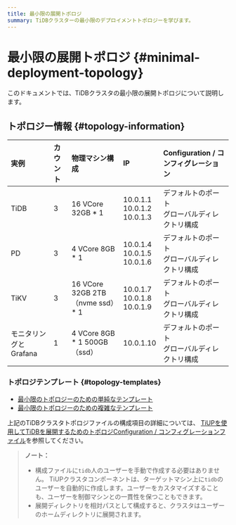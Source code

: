 ```yaml
---
title: 最小限の展開トポロジ
summary: TiDBクラスターの最小限のデプロイメントトポロジーを学びます。
---
```


# 最小限の展開トポロジ {#minimal-deployment-topology}

このドキュメントでは、TiDBクラスタの最小限の展開トポロジについて説明します。

## トポロジー情報 {#topology-information}

| 実例             | カウント | 物理マシン構成                        | IP                                   | Configuration / コンフィグレーション  |
| :------------- | :--- | :----------------------------- | :----------------------------------- | :-------------------------- |
| TiDB           | 3    | 16 VCore 32GB * 1              | 10.0.1.1<br/> 10.0.1.2<br/> 10.0.1.3 | デフォルトのポート<br/>グローバルディレクトリ構成 |
| PD             | 3    | 4 VCore 8GB * 1                | 10.0.1.4<br/> 10.0.1.5<br/> 10.0.1.6 | デフォルトのポート<br/>グローバルディレクトリ構成 |
| TiKV           | 3    | 16 VCore 32GB 2TB（nvme ssd）* 1 | 10.0.1.7<br/> 10.0.1.8<br/> 10.0.1.9 | デフォルトのポート<br/>グローバルディレクトリ構成 |
| モニタリングとGrafana | 1    | 4 VCore 8GB * 1 500GB（ssd）     | 10.0.1.10                            | デフォルトのポート<br/>グローバルディレクトリ構成 |

### トポロジテンプレート {#topology-templates}

-   [最小限のトポロジーのための単純なテンプレート](https://github.com/pingcap/docs/blob/master/config-templates/simple-mini.yaml)
-   [最小限のトポロジーのための複雑なテンプレート](https://github.com/pingcap/docs/blob/master/config-templates/complex-mini.yaml)

上記のTiDBクラスタトポロジファイルの構成項目の詳細については、 [TiUPを使用してTiDBを展開するためのトポロジConfiguration / コンフィグレーションファイル](/tiup/tiup-cluster-topology-reference.md)を参照してください。

> **ノート：**
>
> -   構成ファイルに`tidb`人のユーザーを手動で作成する必要はありません。 TiUPクラスタコンポーネントは、ターゲットマシン上に`tidb`のユーザーを自動的に作成します。ユーザーをカスタマイズすることも、ユーザーを制御マシンとの一貫性を保つこともできます。
> -   展開ディレクトリを相対パスとして構成すると、クラスタはユーザーのホームディレクトリに展開されます。
